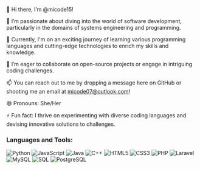 👋 Hi there, I’m @micode15!

👀 I’m passionate about diving into the world of software development, particularly in the domains of systems engineering and programming.

🌱 Currently, I'm on an exciting journey of learning various programming languages and cutting-edge technologies to enrich my skills and knowledge.

💞️ I’m eager to collaborate on open-source projects or engage in intriguing coding challenges.

📫 You can reach out to me by dropping a message here on GitHub or shooting me an email at micode07@outlook.com!

😄 Pronouns: She/Her

⚡ Fun fact: I thrive on experimenting with diverse coding languages and devising innovative solutions to challenges.

### Languages and Tools:

![Python](https://img.shields.io/badge/-Python-blue?style=flat&logo=python&logoColor=white)
![JavaScript](https://img.shields.io/badge/-JavaScript-yellow?style=flat&logo=javascript&logoColor=white)
![Java](https://img.shields.io/badge/-Java-orange?style=flat&logo=java&logoColor=white)
![C++](https://img.shields.io/badge/-C++-blueviolet?style=flat&logo=c%2B%2B&logoColor=white)
![HTML5](https://img.shields.io/badge/-HTML5-red?style=flat&logo=html5&logoColor=white)
![CSS3](https://img.shields.io/badge/-CSS3-blue?style=flat&logo=css3&logoColor=white)
![PHP](https://img.shields.io/badge/-PHP-777BB4?style=flat&logo=php&logoColor=white)
![Laravel](https://img.shields.io/badge/-Laravel-FF2D20?style=flat&logo=laravel&logoColor=white)
![MySQL](https://img.shields.io/badge/-MySQL-4479A1?style=flat&logo=mysql&logoColor=white)
![SQL](https://img.shields.io/badge/-SQL-orange?style=flat&logo=sql&logoColor=white)
![PostgreSQL](https://img.shields.io/badge/-PostgreSQL-336791?style=flat&logo=postgresql&logoColor=white)

